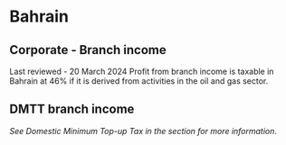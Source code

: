 # Bahrain
## Corporate - Branch income
Last reviewed - 20 March 2024
Profit from branch income is taxable in Bahrain at 46% if it is derived from activities in the oil and gas sector.
## DMTT branch income
_See Domestic Minimum Top-up Tax in the_ _section for more information_.
